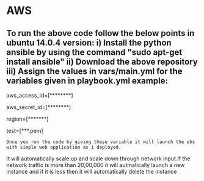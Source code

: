 # AWS
To run the above code follow the below points in ubuntu 14.0.4 version:
i) Install the python ansible by using the command "sudo apt-get install ansible"
ii) Download the above repository 
iii) Assign the values in vars/main.yml for the variables given in playbook.yml
example:
---

aws_access_id=[********]

aws_secret_id=[********]

region=[*******]

test=[***.pem]

    Once you run the code by giving these variable it will launch the ebs with simple web application as i deployed.
It will automatically scale up and scale down through network input.If the network traffic is more than 20,00,000 
it will autmatically launch a new instance and if it is less then it will automatically delete the instance
